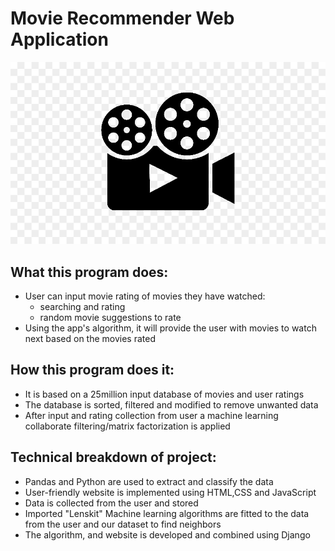 # Movie Recommender Web Application
![GitHub Logo](movie-camera-logo.jpg)
## What this program does:
- User can input movie rating of movies they have watched:
    - searching and rating
    - random movie suggestions to rate
- Using the app's algorithm, it will provide the user with movies to watch next based on the movies rated


## How this program does it:
- It is based on a 25million input database of movies and user ratings
- The database is sorted, filtered and modified to remove unwanted data
- After input and rating collection from user a machine learning collaborate filtering/matrix factorization is applied


## Technical breakdown of project:
- Pandas and Python are used to extract and classify the data
- User-friendly website is implemented using HTML,CSS and JavaScript
- Data is collected from the user and stored
- Imported "Lenskit" Machine learning algorithms are fitted to the data from the user and our dataset to find neighbors
- The algorithm, and website is developed and combined using Django